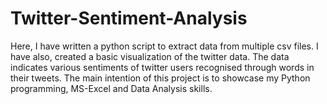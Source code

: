 # Twitter-Sentiment-Analysis
Here, I have written a python script to extract data from multiple csv files. I have also, created a basic visualization of the twitter data. The data indicates various sentiments of twitter users recognised through words in their tweets. 
The main intention of this project is to showcase my Python programming, MS-Excel and Data Analysis skills.
